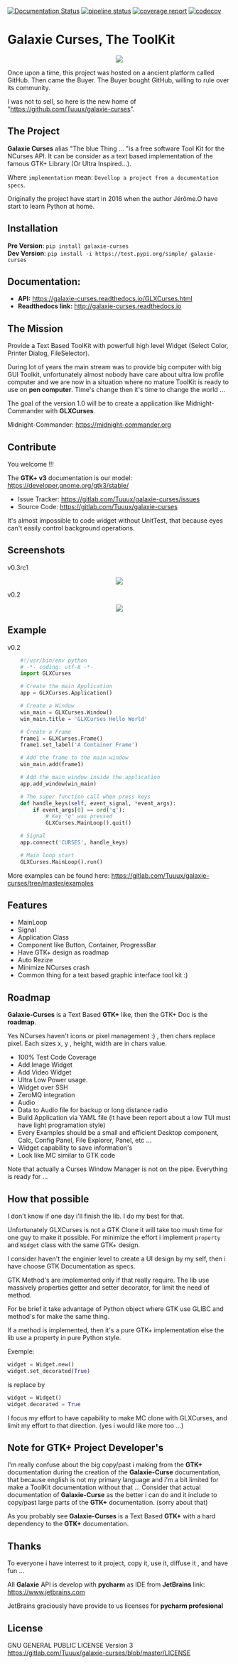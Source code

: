 [![Documentation Status](https://readthedocs.org/projects/galaxie-curses/badge/?version=latest)](http://galaxie-curses.readthedocs.io/?badge=latest)
[![pipeline status](https://gitlab.com/Tuuux/galaxie-curses/badges/master/pipeline.svg)](https://gitlab.com/Tuuux/galaxie-curses/-/commits/master)
[![coverage report](https://gitlab.com/Tuuux/galaxie-curses/badges/master/coverage.svg)](https://gitlab.com/Tuuux/galaxie-curses/-/commits/master)
[![codecov](https://codecov.io/gl/Tuuux/galaxie-curses/branch/master/graph/badge.svg)](https://codecov.io/gl/Tuuux/galaxie-curses)

Galaxie Curses, The ToolKit
===========================
<div style="text-align:center"><img src ="https://gitlab.com/Tuuux/galaxie-curses/raw/master/docs/source/images/logo_galaxie.png" /></div>

Once upon a time, this project was hosted on a ancient platform called GitHub. Then came the Buyer.
The Buyer bought GitHub, willing to rule over its community.

I was not to sell, so here is the new home of "https://github.com/Tuuux/galaxie-curses".

The Project
-----------
**Galaxie Curses** alias "The blue Thing ... "is a free software Tool Kit for the NCurses API.
It can be consider as a text based implementation of the famous GTK+ Library (Or Ultra Inspired...).

Where ``implementation`` mean: ``Devellop a project from a documentation specs``.

Originally the project have start in 2016 when the author Jérôme.O have start to learn Python at home.

Installation
------------

**Pre Version**: ```pip install galaxie-curses```<BR>
**Dev Version**: ```pip install -i https://test.pypi.org/simple/ galaxie-curses```

Documentation:
-------------
* **API:** https://galaxie-curses.readthedocs.io/GLXCurses.html
* **Readthedocs link:** http://galaxie-curses.readthedocs.io


The Mission
-----------
Provide a Text Based ToolKit with powerfull high level Widget (Select Color, Printer Dialog, FileSelector).

During lot of years the main stream was to provide big computer with big GUI Toolkit,
unfortunately almost nobody have care about ultra low profile computer and we are now in a situation where no mature
ToolKit is ready to use on **pen computer**. Time's change then it's time to change the world ...

The goal of the version 1.0 will be to create a application like Midnight-Commander with **GLXCurses**.

Midnight-Commander: https://midnight-commander.org

Contribute
----------
You welcome !!!

The **GTK+ v3** documentation is our model: https://developer.gnome.org/gtk3/stable/

- Issue Tracker: https://gitlab.com/Tuuux/galaxie-curses/issues
- Source Code: https://gitlab.com/Tuuux/galaxie-curses

It's almost impossible to code widget without UnitTest, that because eyes can't easily control background operations.

Screenshots
-----------
v0.3rc1
<p align="center">
<img src="https://gitlab.com/Tuuux/galaxie-curses/raw/master/docs/source/images/screen_02.png">
</p>

v0.2
<p align="center">
<img src="https://gitlab.com/Tuuux/galaxie-curses/raw/master/docs/source/images/screen_01.png">
</p>

Example
-------
 v0.2
```python
    #!/usr/bin/env python
    # -*- coding: utf-8 -*-
    import GLXCurses

    # Create the main Application
    app = GLXCurses.Application()

    # Create a Window
    win_main = GLXCurses.Window()
    win_main.title = 'GLXCurses Hello World'

    # Create a Frame
    frame1 = GLXCurses.Frame()
    frame1.set_label('A Container Frame')

    # Add the frame to the main window
    win_main.add(frame1)

    # Add the main window inside the application
    app.add_window(win_main)

    # The super function call when press keys
    def handle_keys(self, event_signal, *event_args):
        if event_args[0] == ord('q'):
            # Key "q" was pressed
            GLXCurses.MainLoop().quit()

    # Signal
    app.connect('CURSES', handle_keys)

    # Main loop start
    GLXCurses.MainLoop().run()
```
More examples can be found here: https://gitlab.com/Tuuux/galaxie-curses/tree/master/examples

Features
--------
* MainLoop
* Signal
* Application Class
* Component like Button, Container, ProgressBar
* Have GTK+ design as roadmap
* Auto Rezize
* Minimize NCurses crash
* Common thing for a text based graphic interface tool kit :)

Roadmap
-------
**Galaxie-Curses** is a Text Based **GTK+** like, then the GTK+ Doc is the **roadmap**.

Yes NCurses haven't icons or pixel management :) , then chars replace pixel. Each sizes x, y , height, width are in chars value.

* 100% Test Code Coverage
* Add Image Widget
* Add Video Widget
* Ultra Low Power usage.
* Widget over SSH
* ZeroMQ integration
* Audio
* Data to Audio file for backup or long distance radio
* Build Application via YAML file (it have been report about a low TUI must have light programation style)
* Every Examples should be a small and efficient Desktop component, Calc, Config Panel, File Explorer, Panel, etc ...
* Widget capability to save information's
* Look like MC similar to GTK code

Note that actually a Curses Window Manager is not on the pipe. Everything is ready for ...

How that possible
-----------------
I don't know if one day i'll finish the lib. I do my best for that.

Unfortunately GLXCurses is not a GTK Clone it will take too mush time for one guy to make it possible.
For minimize the effort i implement ``property`` and ``Widget`` class with the same GTK+ design.

I consider haven't the enginier level to create a UI design by my self, then i have choose GTK Documentation as specs.

GTK Method's are implemented only if that really require.
The lib use massively properties getter and setter decorator, for limit the need of method. 

For be brief it take advantage of Python object where GTK use GLIBC and method's for make the same thing.

If a method is implemented, then it's a pure GTK+ implementation else the lib use a property in pure Python style.

Exemple:

```python
widget = Widget.new()
widget.set_decorated(True)
```
is replace by
```python
widget = Widget()
widget.decorated = True
```

I focus my effort to have capability to make MC clone with GLXCurses, and limit my effort to that direction. (yes i would like more too ...)





Note for GTK+ Project Developer's
---------------------------------
I'm really confuse about the big copy/past i making from the **GTK+** documentation during the creation of
the **Galaxie-Curse** documentation, that because english is not my primary language and i'm a bit limited for make a
ToolKit documentation without that ...
Consider that actual documentation of **Galaxie-Curse** as the better i can do and it
include to copy/past large parts of the **GTK+** documentation. (sorry about that)

As you probably see **Galaxie-Curses** is a Text Based **GTK+** with a hard dependency to the **GTK+** documentation.

Thanks
------
To everyone i have interrest to it project, copy it, use it, diffuse it , and have fun ...

All **Galaxie** API is develop with **pycharm** as IDE from **JetBrains** 
link: https://www.jetbrains.com

JetBrains graciously have provide to us licenses for **pycharm profesional**

License
-------
GNU GENERAL PUBLIC LICENSE Version 3
https://gitlab.com/Tuuux/galaxie-curses/blob/master/LICENSE
